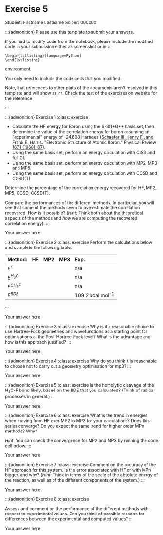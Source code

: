 # Exercise 5

Student:  Firstname Lastname    Sciper: 000000

:::{admonition} Please use this template to submit your answers. 

If you had to modify code from the notebook, please include the modified code in your submission either as screenshot or in a 

```
\begin{lstlisting}[language=Python]
\end{lstlisting}
```


environment. 

You only need to include the code cells that you modified.

Note, that references to other parts of the documents aren't resolved in this template and will show as `??`. Check the text of the exercises on website for the reference

:::

:::{admonition} Exercise 1
:class: exercise 

* Calculate the HF energy for Boron using the 6-311+G** basis set, then determine the value of the correlation energy for boron assuming an "experimental" energy of -24.608 Hartrees ([Schaefer III, Henry F., and Frank E. Harris. "Electronic Structure of Atomic Boron." Physical Review 167.1 (1968): 67](https://journals.aps.org/pr/abstract/10.1103/PhysRev.167.67)).  
* Using the same basis set, perform an energy calculation with CISD and full CI. 
* Using the same basis set, perform an energy calculation with MP2, MP3 and MP5. 
* Using the same basis set, perform an energy calculation with CCSD and CCSD(T).

Determine the percentage of the correlation energy recovered for HF, MP2, MP5, CCSD, CCSD(T). 

Compare the performances of the different methods. In particular, you will see that some of the methods seem to overestimate the correlation recovered. How is it possible? (*Hint:* Think both about the theoretical aspects of the methods and *how* we are computing the recovered correlation energy).
:::

Your answer here

:::{admonition} Exercise 2
:class: exercise 
Perform the calculations below and complete the following table.

 |Method:         |   HF   | MP2  |  MP3  |          Exp.          |
 | :--------------| :----: | :--- | :---- |  :-------------------- |
 |$E^{F\cdot}$    |        |      |       |        n/a             |
 |$E^{H_3C\cdot}$ |        |      |       |        n/a             |
 |$E^{CH_3F}$     |        |      |       |        n/a             |
 |$E^{BDE}$       |        |      |       |  109.2 kcal mol$^{-1}$ |
:::

Your answer here

:::{admonition} Exercise 3
:class: exercise 
Why is it a reasonable choice to use Hartree-Fock geometries and
    wavefunctions as a starting point for optimisations at the
    Post-Hartree-Fock level? What is the advantage and how is this
    approach justified?
:::

Your answer here

:::{admonition} Exercise 4
:class: exercise 
Why do you think it is reasonable to choose not to carry out a geometry optimisation for mp3?
:::

Your answer here

:::{admonition} Exercise 5
:class: exercise 
Is the homolytic cleavage of the H$_3$C-F bond likely, based on the
    BDE that you calculated? (Think of radical processes in general.)
:::

Your answer here

:::{admonition} Exercise 6
:class: exercise 
What is the trend in energies when moving from HF over MP2 to MP3 for your calculations? Does this series converge? Do you expect the same trend for higher order MPn methods? Why? 

*Hint*: You can check the convergence for MP2 and MP3 by running the code cell below.
:::

Your answer here

:::{admonition} Exercise 7
:class: exercise 
Comment on the accuracy of the HF approach for this system. Is the
    error associated with HF or with MPn bigger, and why?
    (*Hint*: Think in terms of the scale of the absolute energy of the
    reaction, as well as of the different components of the system.)
:::

Your answer here

:::{admonition} Exercise 8
:class: exercise 

Assess and comment on the performance of the different methods with respect to experimental values. Can you think of possible reasons for differences between the experimental and computed values?
:::

Your answer here